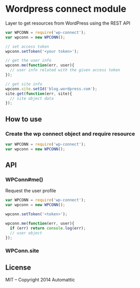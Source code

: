 
# Wordpress connect module

  Layer to get resources from WordPress using the REST API

```js
var WPCONN = require('wp-connect');
var wpconn = new WPCONN();

// set access token
wpconn.setToken('<your token>');

// get the user info
wpconn.me(function(err, user){
  // user info related with the given access token
});

// get site info
wpconn.site.setId('blog.wordpress.com');
site.get(function(err, site){
  // site object data
});
```

## How to use

### Create the wp connect object and require resource

```js
var WPCONN = require('wp-connect');
var wpconn = new WPCONN();
```

## API

### WPConn#me()

Request the user profile

```js
var WPCONN = require('wp-connect');
var wpconn = new WPCONN();

wpconn.setToken('<token>');

wpconn.me(function(err, user){
  if (err) return console.log(err);
  // user object
});
```

### WPConn.site

## License

MIT – Copyright 2014 Automattic
